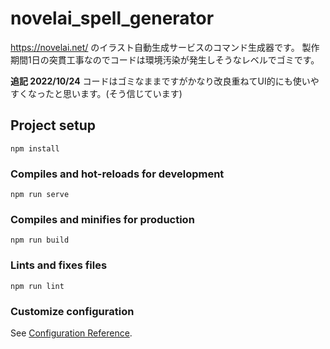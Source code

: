 # novelai_spell_generator
https://novelai.net/ のイラスト自動生成サービスのコマンド生成器です。
製作期間1日の突貫工事なのでコードは環境汚染が発生しそうなレベルでゴミです。

**追記 2022/10/24**
コードはゴミなままですがかなり改良重ねてUI的にも使いやすくなったと思います。(そう信じています)

## Project setup
```
npm install
```

### Compiles and hot-reloads for development
```
npm run serve
```

### Compiles and minifies for production
```
npm run build
```

### Lints and fixes files
```
npm run lint
```

### Customize configuration
See [Configuration Reference](https://cli.vuejs.org/config/).
